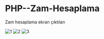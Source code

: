 # PHP--Zam-Hesaplama
Zam hesaplama ekran çıktıları

![1](https://user-images.githubusercontent.com/96733618/169525377-c1786185-a9e3-4d7a-89e1-33fdf3f206c9.png)
![2](https://user-images.githubusercontent.com/96733618/169525381-a0195e7e-8a09-4eeb-a5d0-9ad7e9c6016f.png)
![3](https://user-images.githubusercontent.com/96733618/169525386-aeb22bd2-73ec-41cd-aaca-b4c0218810b3.png)
